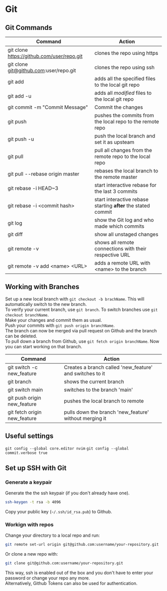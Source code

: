 # Git

## Git Commands

Command | Action
--- | ---
git clone https://github.com/user/repo.git | clones the repo using https
git clone git@github.com:user/repo.git | clones the repo using ssh
git add | adds all the specified files to the local git repo
git add -u | adds all _modified_ files to the local git repo
git commit -m "Commit Message" | Commit the changes
git push | pushes the commits from the local repo to the remote repo
git push -u | push the local branch and set it as upsteam
git pull | pull all changes from the remote repo to the local repo
git pull --rebase origin master | rebases the local branch to the remote master
git rebase -i HEAD~3 | start interactive rebase for the last 3 commits
git rebase -i \<commit hash> | start interactive rebase starting __after__ the stated commit
git log | show the Git log and who made which commits
git diff | show all unstaged changes
git remote -v | shows all remote connections with their respective URL
git remote -v add \<name> \<URL> | adds a remote URL with \<name> to the branch

## Working with Branches

Set up a new local branch with `git checkout -b brachName`. This will automatically switch to the new branch.  
To verify your current branch, use `git branch`. To switch branches use `git checkout branchName`.  
Make your changes and commit them as usual.  
Push your commits with `git push origin branchName`.  
The branch can now be merged via pull request on Github and the branch can be deleted.  
To pull down a branch from Github, use `git fetch origin branchName`. Now you can start working on that branch.

Command | Action
--- | ---
git switch -c new_feature | Creates a branch called 'new_feature' and switches to it
git branch | shows the current branch
git switch main | switches to the branch 'main'
git push origin new_feature | pushes the local branch to remote
git fetch origin new_feature | pulls down the branch 'new_feature' without merging it

## Useful settings

`git config --global core.editor nvim`
`git config --global commit.verbose true`

## Set up SSH with Git

### Generate a keypair

Generate the the ssh keypair (if you don't already have one).

```sh
ssh-keygen -t rsa -b 4096
```

Copy your public key (`~/.ssh/id_rsa.pub`) to Github.

### Workign with repos

Change your directory to a local repo and run:

```sh
git remote set-url origin git@github.com:username/your-repository.git
```

Or clone a new repo with:

```sh
git clone git@github.com:username/your-repository.git
```

This way, ssh is enabled out of the box and you don't have to enter your password or change your repo any more.  
Alternatively, Github Tokens can also be used for authentication.
